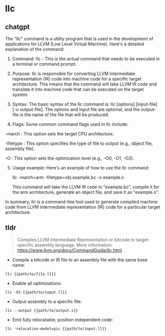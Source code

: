 # llc 
## chatgpt 
The "llc" command is a utility program that is used in the development of applications for LLVM (Low Level Virtual Machine). Here's a detailed explanation of the command:

1. Command: llc - This is the actual command that needs to be executed in a terminal or command prompt.

2. Purpose: llc is responsible for converting LLVM intermediate representation (IR) code into machine code for a specific target architecture. This means that the command will take LLVM IR code and translate it into machine code that can be executed on the target system.

3. Syntax: The basic syntax of the llc command is: llc [options] [input-file] [-o output-file]. The options and input file are optional, and the output-file is the name of the file that will be produced.

4. Flags: Some common command flags used in llc include:

  -march : This option sets the target CPU architecture.

  -filetype : This option specifies the type of file to output (e.g., object file, assembly file).

  -O : This option sets the optimization level (e.g., -O0, -O1, -O2).

5. Usage example: Here's an example of how to use the llc command: 

    llc -march=arm -filetype=obj example.bc -o example.o

    This command will take the LLVM IR code in "example.bc", compile it for the arm architecture, generate an object file, and save it as "example.o".

In summary, llc is a command-line tool used to generate compiled machine code from LLVM intermediate representation (IR) code for a particular target architecture. 

## tldr 
 
> Compiles LLVM Intermediate Representation or bitcode to target-specific assembly language.
> More information: <https://www.llvm.org/docs/CommandGuide/llc.html>.

- Compile a bitcode or IR file to an assembly file with the same base name:

`llc {{path/to/file.ll}}`

- Enable all optimizations:

`llc -O3 {{path/to/input.ll}}`

- Output assembly to a specific file:

`llc --output {{path/to/output.s}}`

- Emit fully relocatable, position independent code:

`llc -relocation-model=pic {{path/to/input.ll}}`

